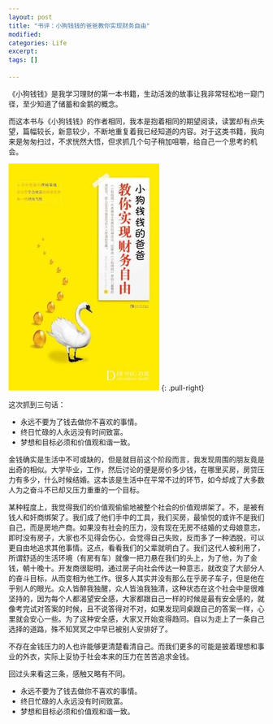 ```yaml
---
layout: post
title: "书评：小狗钱钱的爸爸教你实现财务自由"
modified:
categories: Life
excerpt:
tags: []

---
```


《小狗钱钱》是我学习理财的第一本书籍，生动活泼的故事让我非常轻松地一窥门径，至少知道了储蓄和金鹅的概念。

而这本书与《小狗钱钱》的作者相同，我本是抱着相同的期望阅读，读罢却有点失望，篇幅较长，新意较少，不断地重复着我已经知道的内容。对于这类书籍，我向来是匆匆扫过，不求恍然大悟，但求抓几个句子稍加咀嚼，给自己一个思考的机会。

![小狗钱钱](/images/s11121778.jpg)
{: .pull-right}

这次抓到三句话：

- 永远不要为了钱去做你不喜欢的事情。
- 终日忙碌的人永远没有时间致富。
- 梦想和目标必须和价值观和谐一致。

金钱确实是生活中不可或缺的，但是就目前这个阶段而言，我发现周围的朋友竟是出奇的相似。大学毕业，工作，然后讨论的便是房价多少钱，在哪里买房，房贷压力有多少，什么时候结婚。这本该是生活中在平常不过的环节，如今却成了大多数人为之奋斗不已却又压力重重的一个目标。

某种程度上，我觉得我们的价值观偷偷地被整个社会的价值观绑架了。不，是被有钱人和奸商绑架了。我们成了他们手中的工具，我们买房，最愉悦的或许不是我们自己，而是房地产商。如果没有社会的压力，没有现在无房不结婚的丈母娘意志，即时没有房子，大家也不见得会伤心，会觉得自己失败，反而多了一种洒脱，可以更自由地追求其他事情。这点，看看我们的父辈就明白了。我们这代人被利用了，所谓舒适的生活环境（有房有车）就像一把刀悬在我们的头上，为了他，为了金钱，朝十晚十。开发商很聪明，通过房子向社会传达一种意志，就改变了大部分人的奋斗目标，从而变相为他工作。很多人其实并没有那么在乎房子车子，但是他在乎别人的眼光。众人皆醉我独醒，众人皆浊我独清，这种状态在这个社会中是很难坚持的，因为每个人都渴望安全感，大家都跟自己一样的时候是最有安全感的，就像考完试对答案的时候，且不说答得对不对，如果发现同桌跟自己的答案一样，心里就会安心一些。为了这种安全感，大家又开始变得趋同。自以为走上了一条自己选择的道路，殊不知冥冥之中早已被别人安排好了。

不存在金钱压力的人也许能够更清楚看清自己。而我们更多的可能是披着理想和事业的外衣，实际上妥协于社会本来的压力在苦苦追求金钱。

回过头来看这三条，感触又略有不同。

- 永远不要为了钱去做你不喜欢的事情。
- 终日忙碌的人永远没有时间致富。
- 梦想和目标必须和价值观和谐一致。